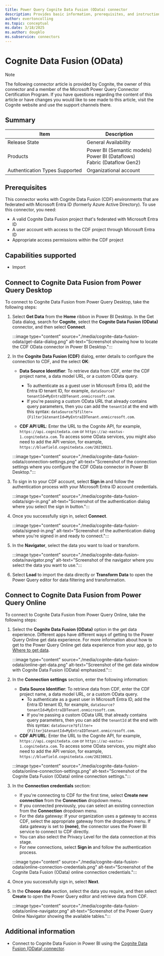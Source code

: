 ```yaml
---
title: Power Query Cognite Data Fusion (OData) connector
description: Provides basic information, prerequisites, and instructions on how to connect to and use the Cognite Data Fusion (OData) connector.
author: evertoncolling
ms.topic: conceptual
ms.date: 3/18/2025
ms.author: dougklo
ms.subservice: connectors
---
```


# Cognite Data Fusion (OData)

> [!NOTE]
>The following connector article is provided by Cognite, the owner of this connector and a member of the Microsoft Power Query Connector Certification Program. If you have questions regarding the content of this article or have changes you would like to see made to this article, visit the Cognite website and use the support channels there.

## Summary

| Item | Description |
| ---- | ----------- |
| Release State | General Availability |
| Products | Power BI (Semantic models)<br/>Power BI (Dataflows)<br/>Fabric (Dataflow Gen2) |
| Authentication Types Supported | Organizational account |

## Prerequisites

This connector works with Cognite Data Fusion (CDF) environments that are federated with Microsoft Entra ID (formerly Azure Active Directory). To use this connector, you need:

* A valid Cognite Data Fusion project that's federated with Microsoft Entra ID
* A user account with access to the CDF project through Microsoft Entra ID
* Appropriate access permissions within the CDF project

## Capabilities supported

* Import

## Connect to Cognite Data Fusion from Power Query Desktop

To connect to Cognite Data Fusion from Power Query Desktop, take the following steps:

1. Select **Get Data** from the **Home** ribbon in Power BI Desktop. In the Get Data dialog, search for **Cognite**, select the **Cognite Data Fusion (OData)** connector, and then select **Connect**.

   :::image type="content" source="./media/cognite-data-fusion-odata/get-data-dialog.png" alt-text="Screenshot showing how to locate the CDF OData connector in Power BI Desktop.":::

2. In the **Cognite Data Fusion (CDF)** dialog, enter details to configure the connection to CDF, and the select **OK**:

   * **Data Source Identifier**: To retrieve data from CDF, enter the CDF project name, a data model URL, or a custom OData query.
     * To authenticate as a guest user in Microsoft Entra ID, add the Entra ID tenant ID, for example, `dataSource?tenantId=MyEntraIDTenant.onmicrosoft.com`.
     * If you're passing a custom OData URL that already contains query parameters, then you can add the `tenantId` at the end with this syntax: `dataSource?$filter={Filter}&tenantId=MyEntraIDTenant.onmicrosoft.com`.

   * **CDF API URL**: Enter the URL to the Cognite API, for example, `https://api.cognitedata.com` or `https://az-eastus-1.cognitedata.com`. To access some OData services, you might also need to add the API version, for example, `https://bluefield.cognitedata.com/20230821`.

   :::image type="content" source="./media/cognite-data-fusion-odata/connection-settings.png" alt-text="Screenshot of the connection settings where you configure the CDF OData connector in Power BI Desktop.":::

3. To sign in to your CDF account, select **Sign in** and follow the authentication process with your Microsoft Entra ID account credentials.

   :::image type="content" source="./media/cognite-data-fusion-odata/sign-in.png" alt-text="Screenshot of the authentication dialog where you select the sign in button.":::

4. Once you successfully sign in, select **Connect**.

   :::image type="content" source="./media/cognite-data-fusion-odata/signed-in.png" alt-text="Screenshot of the authentication dialog where you're signed in and ready to connect.":::

5. In the **Navigator**, select the data you want to load or transform.

   :::image type="content" source="./media/cognite-data-fusion-odata/navigator.png" alt-text="Screenshot of the navigator where you select the data you want to use.":::

6. Select **Load** to import the data directly or **Transform Data** to open the Power Query editor for data filtering and transformation.

## Connect to Cognite Data Fusion from Power Query Online

To connect to Cognite Data Fusion from Power Query Online, take the following steps:

1. Select the **Cognite Data Fusion (OData)** option in the get data experience. Different apps have different ways of getting to the Power Query Online get data experience. For more information about how to get to the Power Query Online get data experience from your app, go to [Where to get data](../where-to-get-data.md).

   :::image type="content" source="./media/cognite-data-fusion-odata/online-get-data.png" alt-text="Screenshot of the get data window with Cognite Data Fusion (OData) emphasized.":::

2. In the **Connection settings** section, enter the following information:

   * **Data Source Identifier**: To retrieve data from CDF, enter the CDF project name, a data model URL, or a custom OData query.
      * To authenticate as a guest user in Microsoft Entra ID, add the Entra ID tenant ID, for example, `dataSource?tenantId=MyEntraIDTenant.onmicrosoft.com`.
      * If you're passing a custom OData URL that already contains query parameters, then you can add the `tenantId` at the end with this syntax: `dataSource?$filter={Filter}&tenantId=MyEntraIDTenant.onmicrosoft.com`.
   * **CDF API URL**: Enter the URL to the Cognite API, for example, `https://api.cognitedata.com` or `https://az-eastus-1.cognitedata.com`. To access some OData services, you might also need to add the API version, for example, `https://bluefield.cognitedata.com/20230821`.

   :::image type="content" source="./media/cognite-data-fusion-odata/online-connection-settings.png" alt-text="Screenshot of the Cognite Data Fusion (OData) online connection settings.":::

3. In the **Connection credentials** section:
   * If you're connecting to CDF for the first time, select **Create new connection** from the **Connection** dropdown menu.
   * If you connected previously, you can select an existing connection from the **Connection** dropdown menu.
   * For the data gateway: If your organization uses a gateway to access CDF, select the appropriate gateway from the dropdown menu. If data gateway is set to **(none)**, the connector uses the Power BI service to connect to CDF directly.
   * You can also select the Privacy Level for the data connection at this stage.
   * For new connections, select **Sign in** and follow the authentication process.

   :::image type="content" source="./media/cognite-data-fusion-odata/online-connection-credentials.png" alt-text="Screenshot of the Cognite Data Fusion (OData) online connection credentials.":::

4. Once you successfully sign in, select **Next**.

5. In the **Choose data** section, select the data you require, and then select **Create** to open the Power Query editor and retrieve data from CDF.

   :::image type="content" source="./media/cognite-data-fusion-odata/online-navigator.png" alt-text="Screenshot of the Power Query Online Navigator showing the available tables.":::

## Additional information

- Connect to Cognite Data Fusion in Power BI using the [Cognite Data Fusion (OData) connector](https://docs.cognite.com/cdf/dashboards/guides/powerbi/set_up_odata_connector).